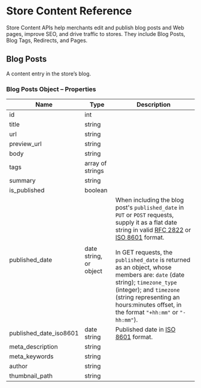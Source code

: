 # <span class="jumptarget"> Store Content Reference </span>

Store Content APIs help merchants edit and publish blog posts and Web pages, improve SEO, and drive traffic to stores. They include Blog Posts, Blog Tags, Redirects, and Pages.

## <span class="jumptarget"> Blog Posts </span>

A content entry in the store’s blog.

### <span class="jumptarget"> Blog Posts Object – Properties </span>

| Name | Type | Description |
| --- | --- | --- |
| id | int |  |
| title | string |  |
| url | string |  |
| preview_url | string |  |
| body | string |  |
| tags | array of strings |  |
| summary | string |  |
| is_published | boolean |  |
| published_date | date string, or object | When including the blog post's `published_date` in `PUT` or `POST` requests, supply it as a flat date string in valid <a href="http://tools.ietf.org/html/rfc2822#section-3.3" target="_blank">RFC 2822</a> or <a href="https://en.wikipedia.org/wiki/ISO_8601" target="_blank">ISO 8601</a> format. <br> <br> In GET requests, the `published_date` is returned as an object, whose members are: `date` (date string); `timezone_type` (integer); and `timezone` (string representing an hours:minutes offset, in the format `"+hh:mm"` or `"-hh:mm"`). |
| published_date_iso8601 | date string | Published date in <a href="https://en.wikipedia.org/wiki/ISO_8601" target="_blank">ISO 8601</a> format. |
| meta_description | string |  |
| meta_keywords | string |  |
| author | string |  |
| thumbnail_path | string |  |
